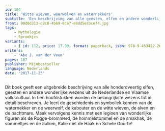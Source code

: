 ```yaml
---
id: 104
title: 'Witte wieven, weerwolven en waternekkers'
subtitle: 'Een beschrijving van alle geesten, elfen en andere wonderlijke wezens uit Nederland'
front: 90d0d313-d8c8-4b69-8ce7-e8dd5e8bcef4.jpg
tags:
    - Mythologie
    - Sprookjes
variants:
    - { id: 112, price: 17.99, format: paperback, isbn: 978-9-463422-26-0 }
writers:
    - 'Abe J. van der Veen'
pages: 187
publisher: Mijnbestseller
language: Nederlands
date: '2017-11-23'
---
```


Dit boek geeft een uitgebreide beschrijving van alle honderdveertig elfen, geesten en andere wonderlijke wezens uit de Nederlandse en Vlaamse volkscultuur. In tien hoofdstukken worden de belangrijkste wezens tot in detail beschreven. Je leert de geschiedenis en symboliek kennen van de waternekker en de weerwolf, de kabouter en de witte wieven, de alven en de nachtmare. Maak vervolgens kennis met een legioen van wonderlijke figuren als de Rogge-brommerd, de hommelstommel en de smakhak, de sommeltjes en de aulken, Kalle met de Haak en Schele Guurte!

